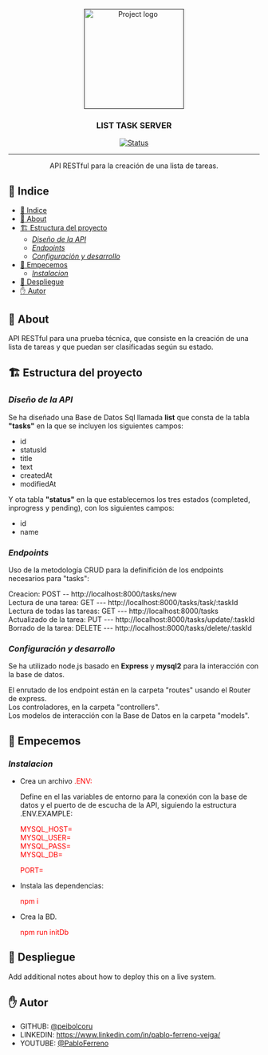 <p align="center">
  <a href="" rel="noopener">
 <img width=200px height=200px src="https://i.imgur.com/6wj0hh6.jpg" alt="Project logo"></a>
</p>

<h3 align="center">LIST TASK SERVER</h3>

<div align="center">

[![Status](https://img.shields.io/badge/status-active-success.svg)]()

</div>

---

<p align="center">API RESTful para la creación de una lista de tareas.
    <br> 
</p>

## 📝 Indice

- [📝 Indice](#-indice)
- [🧐 About ](#-about-)
- [🏗️ Estructura del proyecto ](#️-estructura-del-proyecto-)
  - [_Diseño de la API_](#diseño-de-la-api)
  - [_Endpoints_](#endpoints)
  - [_Configuración y desarrollo_](#configuración-y-desarrollo)
- [🏁 Empecemos ](#-empecemos-)
  - [_Instalacion_](#instalacion)
- [🚀 Despliegue  ](#-despliegue--)
- [✋ Autor ](#-autor-)

## 🧐 About <a name = "about"></a>

API RESTful para una prueba técnica, que consiste en la creación de una lista de tareas y que puedan ser clasificadas según su estado.

## 🏗️ Estructura del proyecto <a name = "estructura"></a>
### _Diseño de la API_
  Se ha diseñado una Base de Datos Sql llamada **list** que consta de la tabla **"tasks"** en la que se incluyen los siguientes campos:
  * id 
  * statusId 
  * title 
  * text 
  * createdAt
  * modifiedAt
  
  Y ota tabla **"status"** en la que establecemos los tres estados (completed, inprogress y pending), con los siguientes campos:
  * id
  * name
  

### _Endpoints_

 Uso de la metodología CRUD para la definifición de los endpoints necesarios para "tasks":

  Creacion: POST -- http://localhost:8000/tasks/new   
  Lectura de una tarea: GET --- http://localhost:8000/tasks/task/:taskId  
  Lectura de todas las tareas: GET --- http://localhost:8000/tasks  
  Actualizado de la tarea: PUT --- http://localhost:8000/tasks/update/:taskId
  Borrado de la tarea: DELETE --- http://localhost:8000/tasks/delete/:taskId

### _Configuración y desarrollo_

Se ha utilizado node.js basado en **Express** y **mysql2** para la interacción con la base de datos.

El enrutado de los endpoint están en la carpeta "routes" usando el Router de express.  
Los controladores, en la carpeta "controllers".  
Los modelos de interacción con la Base de Datos en la carpeta "models".

## 🏁 Empecemos <a name = "empecemos"></a>

### _Instalacion_
* Crea un archivo <span style="color:red">.ENV: 
  
  Define en el las variables de entorno para la conexión con la base de datos y el puerto de de escucha de la API, siguiendo la estructura .ENV.EXAMPLE:
  
    <span style="color:red">MYSQL_HOST=  
    MYSQL_USER=  
    MYSQL_PASS=  
    MYSQL_DB=  

    <span style="color:red">PORT=

* Instala las dependencias: 

  <span style="color:red">npm i </span>

* Crea la BD.

  <span style="color:red">npm run initDb

## 🚀 Despliegue <a name = "despliegue"></a> </span>

Add additional notes about how to deploy this on a live system.


## ✋ Autor <a name = "autor"></a>

- GITHUB: [@peibolcoru](https://github.com/peibolcoru) 
- LINKEDIN: https://www.linkedin.com/in/pablo-ferreno-veiga/
- YOUTUBE: [@PabloFerreno](https://www.youtube.com/channel/UCayLZMzKTYX-B-qDRldXhRg)
  
